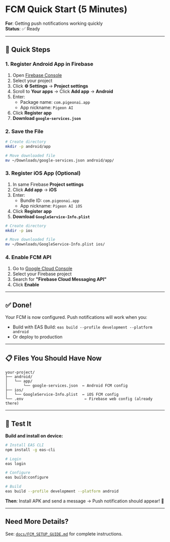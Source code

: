 # FCM Quick Start (5 Minutes)

**For**: Getting push notifications working quickly  
**Status**: ✅ Ready

---

## 🚀 Quick Steps

### 1. Register Android App in Firebase

1. Open [Firebase Console](https://console.firebase.google.com/)
2. Select your project
3. Click **⚙️ Settings** → **Project settings**
4. Scroll to **Your apps** → Click **Add app** → **Android**
5. Enter:
   - Package name: `com.pigeonai.app`
   - App nickname: `Pigeon AI`
6. Click **Register app**
7. **Download `google-services.json`**

### 2. Save the File

```bash
# Create directory
mkdir -p android/app

# Move downloaded file
mv ~/Downloads/google-services.json android/app/
```

### 3. Register iOS App (Optional)

1. In same Firebase **Project settings**
2. Click **Add app** → **iOS**
3. Enter:
   - Bundle ID: `com.pigeonai.app`
   - App nickname: `Pigeon AI iOS`
4. Click **Register app**
5. **Download `GoogleService-Info.plist`**

```bash
# Create directory
mkdir -p ios

# Move downloaded file
mv ~/Downloads/GoogleService-Info.plist ios/
```

### 4. Enable FCM API

1. Go to [Google Cloud Console](https://console.cloud.google.com/)
2. Select your Firebase project
3. Search for **"Firebase Cloud Messaging API"**
4. Click **Enable**

---

## ✅ Done!

Your FCM is now configured. Push notifications will work when you:
- Build with EAS Build: `eas build --profile development --platform android`
- Or deploy to production

---

## 📋 Files You Should Have Now

```
your-project/
├── android/
│   └── app/
│       └── google-services.json  ← Android FCM config
├── ios/
│   └── GoogleService-Info.plist  ← iOS FCM config
└── .env                           ← Firebase web config (already there)
```

---

## 🧪 Test It

**Build and install on device:**
```bash
# Install EAS CLI
npm install -g eas-cli

# Login
eas login

# Configure
eas build:configure

# Build
eas build --profile development --platform android
```

**Then**: Install APK and send a message → Push notification should appear! 🎉

---

## Need More Details?

See: [`docs/FCM_SETUP_GUIDE.md`](./FCM_SETUP_GUIDE.md) for complete instructions.

